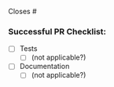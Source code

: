 Closes #<ticket number>

<!-- Please do not remove this, even if you think you don't need it -->
### Successful PR Checklist:
<!-- In case of doubt, we're here to help. CONTRIBUTING.md might help too -->
- [ ] Tests
  - [ ] (not applicable?)
- [ ] Documentation
  - [ ] (not applicable?)
